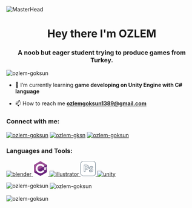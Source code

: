 ![MasterHead](https://images.hdqwalls.com/download/pacman-256-b2-1920x1080.jpg)
<h1 align="center">Hey there I'm OZLEM</h1>
<h3 align="center">A noob but eager student trying to produce games from Turkey.</h3>

<p align="left"> <img src="https://komarev.com/ghpvc/?username=ozlem-goksun&label=Profile%20views&color=0e75b6&style=flat" alt="ozlem-goksun" /> </p>

- 🌱 I’m currently learning **game developing on Unity Engine with C# language**

- 📫 How to reach me **ozlemgoksun1389@gmail.com**

<h3 align="left">Connect with me:</h3>
<p align="left">
<a href="https://linkedin.com/in/ozlem-goksun" target="blank"><img align="center" src="https://raw.githubusercontent.com/rahuldkjain/github-profile-readme-generator/master/src/images/icons/Social/linked-in-alt.svg" alt="ozlem-goksun" height="30" width="40" /></a>
<a href="https://stackoverflow.com/users/ozlem-gksn" target="blank"><img align="center" src="https://raw.githubusercontent.com/rahuldkjain/github-profile-readme-generator/master/src/images/icons/Social/stack-overflow.svg" alt="ozlem-gksn" height="30" width="40" /></a>
<a href="https://www.leetcode.com/ozlem-goksun" target="blank"><img align="center" src="https://raw.githubusercontent.com/rahuldkjain/github-profile-readme-generator/master/src/images/icons/Social/leet-code.svg" alt="ozlem-goksun" height="30" width="40" /></a>
</p>

<h3 align="left">Languages and Tools:</h3>
<p align="left"> <a href="https://www.blender.org/" target="_blank" rel="noreferrer"> <img src="https://download.blender.org/branding/community/blender_community_badge_white.svg" alt="blender" width="40" height="40"/> </a> <a href="https://www.w3schools.com/cs/" target="_blank" rel="noreferrer"> <img src="https://raw.githubusercontent.com/devicons/devicon/master/icons/csharp/csharp-original.svg" alt="csharp" width="40" height="40"/> </a> <a href="https://www.adobe.com/in/products/illustrator.html" target="_blank" rel="noreferrer"> <img src="https://www.vectorlogo.zone/logos/adobe_illustrator/adobe_illustrator-icon.svg" alt="illustrator" width="40" height="40"/> </a> <a href="https://www.photoshop.com/en" target="_blank" rel="noreferrer"> <img src="https://raw.githubusercontent.com/devicons/devicon/master/icons/photoshop/photoshop-line.svg" alt="photoshop" width="40" height="40"/> </a> <a href="https://unity.com/" target="_blank" rel="noreferrer"> <img src="https://www.vectorlogo.zone/logos/unity3d/unity3d-icon.svg" alt="unity" width="40" height="40"/> </a> </p>

<p><img align="left" src="https://github-readme-stats.vercel.app/api/top-langs?username=ozlem-goksun&show_icons=true&locale=en&layout=compact" alt="ozlem-goksun" /></p>

<p>&nbsp;<img align="center" src="https://github-readme-stats.vercel.app/api?username=ozlem-goksun&show_icons=true&locale=en" alt="ozlem-goksun" /></p>

<p><img align="center" src="https://github-readme-streak-stats.herokuapp.com/?user=ozlem-goksun&" alt="ozlem-goksun" /></p>

